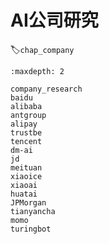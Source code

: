 # AI公司研究
:label:`chap_company`
​

```toc
:maxdepth: 2

company_research
baidu
alibaba
antgroup
alipay
trustbe
tencent
dm-ai
jd
meituan
xiaoice
xiaoai
huatai
JPMorgan
tianyancha
momo
turingbot
```
